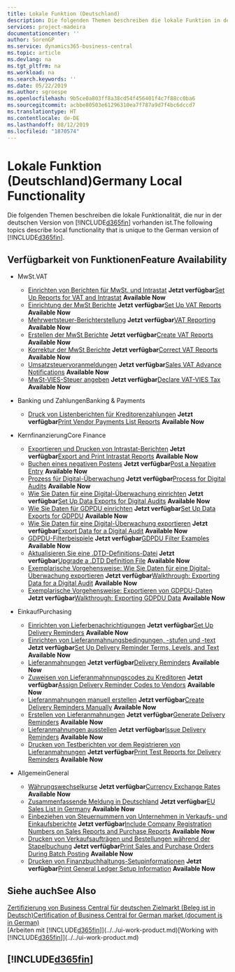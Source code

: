 ```yaml
---
title: Lokale Funktion (Deutschland)
description: Die folgenden Themen beschreiben die lokale Funktion in der deutschen Version von Business Central.
services: project-madeira
documentationcenter: ''
author: SorenGP
ms.service: dynamics365-business-central
ms.topic: article
ms.devlang: na
ms.tgt_pltfrm: na
ms.workload: na
ms.search.keywords: ''
ms.date: 05/22/2019
ms.author: sgroespe
ms.openlocfilehash: 9b5ce0a803ff8a38cd54f456401f4c7f88cc0ba6
ms.sourcegitcommit: acbbe80503e61296310ea7f787a9d7f4bc6dccd7
ms.translationtype: HT
ms.contentlocale: de-DE
ms.lasthandoff: 08/12/2019
ms.locfileid: "1870574"
---
```

# <a name="germany-local-functionality"></a><span data-ttu-id="eed43-103">Lokale Funktion (Deutschland)</span><span class="sxs-lookup"><span data-stu-id="eed43-103">Germany Local Functionality</span></span>
<span data-ttu-id="eed43-104">Die folgenden Themen beschreiben die lokale Funktionalität, die nur in der deutschen Version von [!INCLUDE[d365fin](../../includes/d365fin_md.md)] vorhanden ist.</span><span class="sxs-lookup"><span data-stu-id="eed43-104">The following topics describe local functionality that is unique to the German version of [!INCLUDE[d365fin](../../includes/d365fin_md.md)].</span></span>  

## <a name="feature-availability"></a><span data-ttu-id="eed43-105">Verfügbarkeit von Funktionen</span><span class="sxs-lookup"><span data-stu-id="eed43-105">Feature Availability</span></span>

* <span data-ttu-id="eed43-106">MwSt.</span><span class="sxs-lookup"><span data-stu-id="eed43-106">VAT</span></span>
    * <span data-ttu-id="eed43-107">[Einrichten von Berichten für MwSt. und Intrastat](how-to-set-up-reports-for-vat-and-intrastat.md) **Jetzt verfügbar**</span><span class="sxs-lookup"><span data-stu-id="eed43-107">[Set Up Reports for VAT and Intrastat](how-to-set-up-reports-for-vat-and-intrastat.md) **Available Now**</span></span>
    * <span data-ttu-id="eed43-108">[Einrichtung der MwSt Berichte](how-to-set-up-vat-reports.md) **Jetzt verfügbar**</span><span class="sxs-lookup"><span data-stu-id="eed43-108">[Set Up VAT Reports](how-to-set-up-vat-reports.md) **Available Now**</span></span>
    * <span data-ttu-id="eed43-109">[Mehrwertsteuer-Berichterstellung](vat-reporting.md) **Jetzt verfügbar**</span><span class="sxs-lookup"><span data-stu-id="eed43-109">[VAT Reporting](vat-reporting.md) **Available Now**</span></span>
    * <span data-ttu-id="eed43-110">[Erstellen der MwSt Berichte](how-to-create-vat-reports.md) **Jetzt verfügbar**</span><span class="sxs-lookup"><span data-stu-id="eed43-110">[Create VAT Reports](how-to-create-vat-reports.md) **Available Now**</span></span>
    * <span data-ttu-id="eed43-111">[Korrektur der MwSt Berichte](how-to-correct-vat-reports.md) **Jetzt verfügbar**</span><span class="sxs-lookup"><span data-stu-id="eed43-111">[Correct VAT Reports](how-to-correct-vat-reports.md) **Available Now**</span></span>
    * <span data-ttu-id="eed43-112">[Umsatzsteuervoranmeldungen](how-to-set-up-and-export-sales-vat-advance-notifications.md) **Jetzt verfügbar**</span><span class="sxs-lookup"><span data-stu-id="eed43-112">[Sales VAT Advance Notifications](how-to-set-up-and-export-sales-vat-advance-notifications.md) **Available Now**</span></span>
    * <span data-ttu-id="eed43-113">[MwSt-VIES-Steuer angeben](how-to-declare-vat-vies-tax.md) **Jetzt verfügbar**</span><span class="sxs-lookup"><span data-stu-id="eed43-113">[Declare VAT-VIES Tax](how-to-declare-vat-vies-tax.md) **Available Now**</span></span>

* <span data-ttu-id="eed43-114">Banking und Zahlungen</span><span class="sxs-lookup"><span data-stu-id="eed43-114">Banking & Payments</span></span>
    * <span data-ttu-id="eed43-115">[Druck von Listenberichten für Kreditorenzahlungen](how-to-print-vendor-payments-list-reports.md) **Jetzt verfügbar**</span><span class="sxs-lookup"><span data-stu-id="eed43-115">[Print Vendor Payments List Reports](how-to-print-vendor-payments-list-reports.md) **Available Now**</span></span>

* <span data-ttu-id="eed43-116">Kernfinanzierung</span><span class="sxs-lookup"><span data-stu-id="eed43-116">Core Finance</span></span>
    * <span data-ttu-id="eed43-117">[Exportieren und Drucken von Intrastat-Berichten](how-to-export-and-print-intrastat-reports.md) **Jetzt verfügbar**</span><span class="sxs-lookup"><span data-stu-id="eed43-117">[Export and Print Intrastat Reports](how-to-export-and-print-intrastat-reports.md) **Available Now**</span></span>
    * <span data-ttu-id="eed43-118">[Buchen eines negativen Postens](how-to-post-a-negative-entry.md) **Jetzt verfügbar**</span><span class="sxs-lookup"><span data-stu-id="eed43-118">[Post a Negative Entry](how-to-post-a-negative-entry.md) **Available Now**</span></span>
    * <span data-ttu-id="eed43-119">[Prozess für Digital-Überwachung](process-for-digital-audits.md) **Jetzt verfügbar**</span><span class="sxs-lookup"><span data-stu-id="eed43-119">[Process for Digital Audits](process-for-digital-audits.md) **Available Now**</span></span>
    * <span data-ttu-id="eed43-120">[Wie Sie Daten für eine Digital-Überwachung einrichten](how-to-set-up-data-exports-for-digital-audits.md) **Jetzt verfügbar**</span><span class="sxs-lookup"><span data-stu-id="eed43-120">[Set Up Data Exports for Digital Audits](how-to-set-up-data-exports-for-digital-audits.md) **Available Now**</span></span>
    * <span data-ttu-id="eed43-121">[Wie Sie Daten für GDPDU einrichten](how-to-set-up-data-exports-for-gdpdu.md) **Jetzt verfügbar**</span><span class="sxs-lookup"><span data-stu-id="eed43-121">[Set Up Data Exports for GDPDU](how-to-set-up-data-exports-for-gdpdu.md) **Available Now**</span></span>
    * <span data-ttu-id="eed43-122">[Wie Sie Daten für eine Digital-Überwachung exportieren](how-to-export-data-for-a-digital-audit.md) **Jetzt verfügbar**</span><span class="sxs-lookup"><span data-stu-id="eed43-122">[Export Data for a Digital Audit](how-to-export-data-for-a-digital-audit.md) **Available Now**</span></span>
    * <span data-ttu-id="eed43-123">[GDPDU-Filterbeispiele](gdpdu-filter-examples.md) **Jetzt verfügbar**</span><span class="sxs-lookup"><span data-stu-id="eed43-123">[GDPDU Filter Examples](gdpdu-filter-examples.md) **Available Now**</span></span>
    * <span data-ttu-id="eed43-124">[Aktualisieren Sie eine .DTD-Definitions-Datei](how-to-upgrade-a-.dtd-definition-file.md) **Jetzt verfügbar**</span><span class="sxs-lookup"><span data-stu-id="eed43-124">[Upgrade a .DTD Definition File](how-to-upgrade-a-.dtd-definition-file.md) **Available Now**</span></span>
    * <span data-ttu-id="eed43-125">[Exemplarische Vorgehensweise: Wie Sie Daten für eine Digital-Überwachung exportieren](walkthrough-exporting-data-for-a-digital-audit.md) **Jetzt verfügbar**</span><span class="sxs-lookup"><span data-stu-id="eed43-125">[Walkthrough: Exporting Data for a Digital Audit](walkthrough-exporting-data-for-a-digital-audit.md) **Available Now**</span></span>
    * <span data-ttu-id="eed43-126">[Exemplarische Vorgehensweise: Exportieren von GDPDU-Daten](walkthrough-exporting-gdpdu-data.md) **Jetzt verfügbar**</span><span class="sxs-lookup"><span data-stu-id="eed43-126">[Walkthrough: Exporting GDPDU Data](walkthrough-exporting-gdpdu-data.md) **Available Now**</span></span>

* <span data-ttu-id="eed43-127">Einkauf</span><span class="sxs-lookup"><span data-stu-id="eed43-127">Purchasing</span></span>
    * <span data-ttu-id="eed43-128">[Einrichten von Lieferbenachrichtigungen](how-to-set-up-delivery-reminders.md) **Jetzt verfügbar**</span><span class="sxs-lookup"><span data-stu-id="eed43-128">[Set Up Delivery Reminders](how-to-set-up-delivery-reminders.md) **Available Now**</span></span>
    * <span data-ttu-id="eed43-129">[Einrichten von Lieferanmahnungsbedingungen, -stufen und -text](how-to-set-up-delivery-reminder-terms-levels-and-text.md) **Jetzt verfügbar**</span><span class="sxs-lookup"><span data-stu-id="eed43-129">[Set Up Delivery Reminder Terms, Levels, and Text](how-to-set-up-delivery-reminder-terms-levels-and-text.md) **Available Now**</span></span>
    * <span data-ttu-id="eed43-130">[Lieferanmahnungen](delivery-reminders.md) **Jetzt verfügbar**</span><span class="sxs-lookup"><span data-stu-id="eed43-130">[Delivery Reminders](delivery-reminders.md) **Available Now**</span></span>
    * <span data-ttu-id="eed43-131">[Zuweisen von Lieferanmahnnungscodes zu Kreditoren](how-to-assign-delivery-reminder-codes-to-vendors.md) **Jetzt verfügbar**</span><span class="sxs-lookup"><span data-stu-id="eed43-131">[Assign Delivery Reminder Codes to Vendors](how-to-assign-delivery-reminder-codes-to-vendors.md) **Available Now**</span></span>
    * <span data-ttu-id="eed43-132">[Lieferanmahnungen manuell erstellen](how-to-create-delivery-reminders-manually.md) **Jetzt verfügbar**</span><span class="sxs-lookup"><span data-stu-id="eed43-132">[Create Delivery Reminders Manually](how-to-create-delivery-reminders-manually.md) **Available Now**</span></span>
    * <span data-ttu-id="eed43-133">[Erstellen von Lieferanmahnungen](how-to-generate-delivery-reminders.md) **Jetzt verfügbar**</span><span class="sxs-lookup"><span data-stu-id="eed43-133">[Generate Delivery Reminders](how-to-generate-delivery-reminders.md) **Available Now**</span></span>
    * <span data-ttu-id="eed43-134">[Lieferanmahnungen ausstellen](how-to-issue-delivery-reminders.md) **Jetzt verfügbar**</span><span class="sxs-lookup"><span data-stu-id="eed43-134">[Issue Delivery Reminders](how-to-issue-delivery-reminders.md) **Available Now**</span></span>
    * <span data-ttu-id="eed43-135">[Drucken von Testberichten vor dem Registrieren von Lieferanmahnungen](how-to-print-test-reports-for-delivery-reminders.md) **Jetzt verfügbar**</span><span class="sxs-lookup"><span data-stu-id="eed43-135">[Print Test Reports for Delivery Reminders](how-to-print-test-reports-for-delivery-reminders.md) **Available Now**</span></span>

* <span data-ttu-id="eed43-136">Allgemein</span><span class="sxs-lookup"><span data-stu-id="eed43-136">General</span></span>
    * <span data-ttu-id="eed43-137">[Währungswechselkurse](currency-exchange-rates.md) **Jetzt verfügbar**</span><span class="sxs-lookup"><span data-stu-id="eed43-137">[Currency Exchange Rates](currency-exchange-rates.md) **Available Now**</span></span>
    * <span data-ttu-id="eed43-138">[Zusammenfassende Meldung in Deutschland](eu-sales-list-in-germany.md) **Jetzt verfügbar**</span><span class="sxs-lookup"><span data-stu-id="eed43-138">[EU Sales List in Germany](eu-sales-list-in-germany.md) **Available Now**</span></span>
    * <span data-ttu-id="eed43-139">[Einbeziehen von Steuernummern von Unternehmen in Verkaufs- und Einkaufsberichte](how-to-include-company-registration-numbers-on-sales-reports-and-purchase-reports.md) **Jetzt verfügbar**</span><span class="sxs-lookup"><span data-stu-id="eed43-139">[Include Company Registration Numbers on Sales Reports and Purchase Reports](how-to-include-company-registration-numbers-on-sales-reports-and-purchase-reports.md) **Available Now**</span></span>
    * <span data-ttu-id="eed43-140">[Drucken von Verkaufsaufträgen und Bestellungen während der Stapelbuchung](how-to-print-sales-and-purchase-orders-during-batch-posting.md) **Jetzt verfügbar**</span><span class="sxs-lookup"><span data-stu-id="eed43-140">[Print Sales and Purchase Orders During Batch Posting](how-to-print-sales-and-purchase-orders-during-batch-posting.md) **Available Now**</span></span>
    * <span data-ttu-id="eed43-141">[Drucken von Finanzbuchhaltungs-Setupinformationen](how-to-print-general-ledger-setup-information.md) **Jetzt verfügbar**</span><span class="sxs-lookup"><span data-stu-id="eed43-141">[Print General Ledger Setup Information](how-to-print-general-ledger-setup-information.md) **Available Now**</span></span>
    
## <a name="see-also"></a><span data-ttu-id="eed43-142">Siehe auch</span><span class="sxs-lookup"><span data-stu-id="eed43-142">See Also</span></span>
[<span data-ttu-id="eed43-143">Zertifizierung von Business Central für deutschen Zielmarkt (Beleg ist in Deutsch)</span><span class="sxs-lookup"><span data-stu-id="eed43-143">Certification of Business Central for German market (document is in German)</span></span>](https://go.microsoft.com/fwlink/?linkid=875256)  
<span data-ttu-id="eed43-144">[Arbeiten mit [!INCLUDE[d365fin](../../includes/d365fin_md.md)]](../../ui-work-product.md)</span><span class="sxs-lookup"><span data-stu-id="eed43-144">[Working with [!INCLUDE[d365fin](../../includes/d365fin_md.md)]](../../ui-work-product.md)</span></span>  

## [!INCLUDE[d365fin](../../includes/free_trial_md.md)]  
